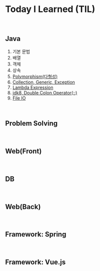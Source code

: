 # Today I Learned (TIL)
</br>

## Java

1. 기본 문법
2. 배열
3. 객체
4. 상속
5. [Polymorphism(다형성)](java/Polymorphism.md)
6. [Collection, Generic, Exception](java/Collection_Generic_Exception.md)
7. [Lambda Expression](java/Lambda_Expression.md)
8. [jdk8, Double Colon Operator(::)](java/jdk8_Double_Colon_Operator(::).md)
9. [File IO](java/File_IO.md)
</br>

## Problem Solving

</br>

## Web(Front)

</br>

## DB

</br>

## Web(Back)

</br>

## Framework: Spring

</br>

## Framework: Vue.js

</br>
